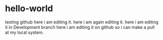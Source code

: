 # hello-world
testing github
here i am editing it.
here i am again editing it.
here i am editing it in Development branch
here i am editing it on github so i can make a pull at my local system.
